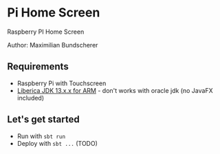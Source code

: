 # Pi Home Screen
Raspberry PI Home Screen

Author: Maximilian Bundscherer

## Requirements

- Raspberry Pi with Touchscreen
- [Liberica JDK 13.x.x for ARM](https://bell-sw.com/pages/java-13.0.1/) - don't works with oracle jdk (no JavaFX included)

## Let's get started

- Run with ``sbt run``
- Deploy with ``sbt ...`` (TODO)